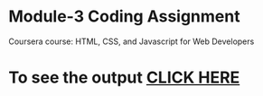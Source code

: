 # Module-3 Coding Assignment

Coursera course: HTML, CSS, and Javascript for Web Developers

# To see the output [CLICK HERE](https://github.com/Balaken/coursera-test-html-css-js/blob/master/module-3/index.html)
